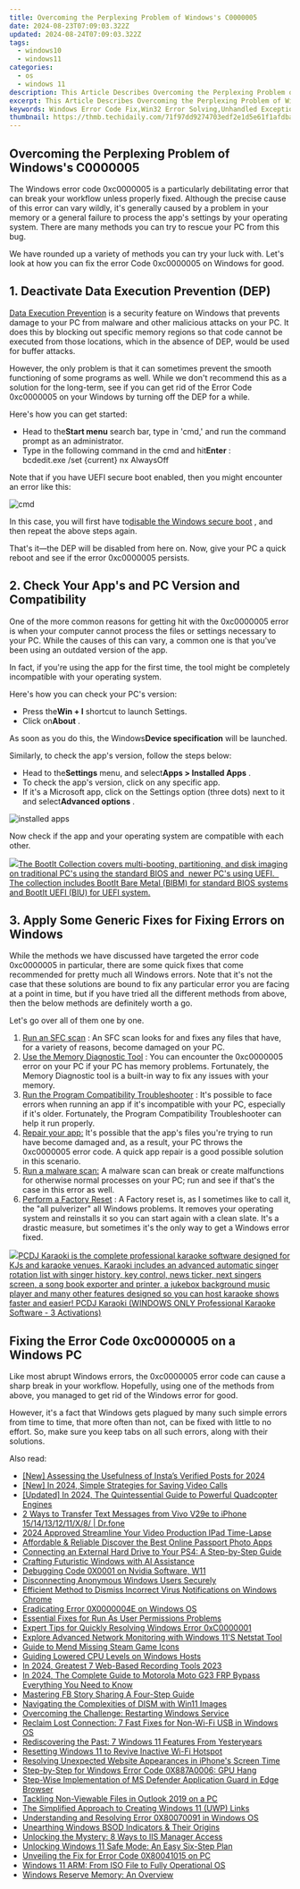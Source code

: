 ```yaml
---
title: Overcoming the Perplexing Problem of Windows's C0000005
date: 2024-08-23T07:09:03.322Z
updated: 2024-08-24T07:09:03.322Z
tags:
  - windows10
  - windows11
categories:
  - os
  - windows 11
description: This Article Describes Overcoming the Perplexing Problem of Windows's C0000005
excerpt: This Article Describes Overcoming the Perplexing Problem of Windows's C0000005
keywords: Windows Error Code Fix,Win32 Error Solving,Unhandled Exception Troubleshooting,Debugging Blue Screen Caused,Resolving Critical System Failures,Handling C0000005 in Windows,Preventing Windows Blue Screen
thumbnail: https://thmb.techidaily.com/71f97dd9274703edf2e1d5e61f1afdbaca75ab6c6c70ddf26d28f8e813f8a89f.jpg
---
```


## Overcoming the Perplexing Problem of Windows's C0000005

 The Windows error code 0xc0000005 is a particularly debilitating error that can break your workflow unless properly fixed. Although the precise cause of this error can vary wildly, it's generally caused by a problem in your memory or a general failure to process the app's settings by your operating system. There are many methods you can try to rescue your PC from this bug.

 We have rounded up a variety of methods you can try your luck with. Let's look at how you can fix the error Code 0xc0000005 on Windows for good.

## 1\. Deactivate Data Execution Prevention (DEP)

[Data Execution Prevention](https://www.makeuseof.com/data-execution-prevention-explained/) is a security feature on Windows that prevents damage to your PC from malware and other malicious attacks on your PC. It does this by blocking out specific memory regions so that code cannot be executed from those locations, which in the absence of DEP, would be used for buffer attacks.

 However, the only problem is that it can sometimes prevent the smooth functioning of some programs as well. While we don't recommend this as a solution for the long-term, see if you can get rid of the Error Code 0xc0000005 on your Windows by turning off the DEP for a while.

Here's how you can get started:

* Head to the**Start menu** search bar, type in 'cmd,' and run the command prompt as an administrator.
* Type in the following command in the cmd and hit**Enter** :  
bcdedit.exe /set {current} nx AlwaysOff

 Note that if you have UEFI secure boot enabled, then you might encounter an error like this:

![cmd](https://static1.makeuseofimages.com/wordpress/wp-content/uploads/2023/04/cmd.jpg)

 In this case, you will first have to[disable the Windows secure boot](https://www.makeuseof.com/tag/disable-secure-uefi-dual-boot/) , and then repeat the above steps again.

 That's it—the DEP will be disabled from here on. Now, give your PC a quick reboot and see if the error 0xc0000005 persists.

## 2\. Check Your App's and PC Version and Compatibility

 One of the more common reasons for getting hit with the 0xc0000005 error is when your computer cannot process the files or settings necessary to your PC. While the causes of this can vary, a common one is that you've been using an outdated version of the app.

 In fact, if you're using the app for the first time, the tool might be completely incompatible with your operating system.

Here's how you can check your PC's version:

* Press the**Win + I** shortcut to launch Settings.
* Click on**About** .

 As soon as you do this, the Windows**Device specification** will be launched.

Similarly, to check the app's version, follow the steps below:

* Head to the**Settings** menu, and select**Apps > Installed Apps** .
* To check the app's version, click on any specific app.
* If it's a Microsoft app, click on the Settings option (three dots) next to it and select**Advanced options** .

![installed apps](https://static1.makeuseofimages.com/wordpress/wp-content/uploads/2023/04/installed-apps.jpg)

 Now check if the app and your operating system are compatible with each other.

<!-- affiliate ads begin -->
<a href="https://secure.2checkout.com/order/checkout.php?PRODS=45152810&QTY=1&AFFILIATE=108875&CART=1"> <img src="https://secure.avangate.com/images/merchant/842ca578342915ccb8ae069595ba7233/products/copy_bootit-ss1_178x139.jpg" border="0">The BootIt Collection covers multi-booting, partitioning, and disk imaging on traditional PC's using the standard BIOS and  newer PC's using UEFI.   The collection includes BootIt Bare Metal (BIBM) for standard BIOS systems and BootIt UEFI (BIU) for UEFI system. 
</a>
<!-- affiliate ads end -->
## 3\. Apply Some Generic Fixes for Fixing Errors on Windows

 While the methods we have discussed have targeted the error code 0xc0000005 in particular, there are some quick fixes that come recommended for pretty much all Windows errors. Note that it's not the case that these solutions are bound to fix any particular error you are facing at a point in time, but if you have tried all the different methods from above, then the below methods are definitely worth a go.

Let's go over all of them one by one.

1. [Run an SFC scan](https://www.makeuseof.com/system-file-checker-sfc-windows/) : An SFC scan looks for and fixes any files that have, for a variety of reasons, become damaged on your PC.
2. [Use the Memory Diagnostic Tool](https://www.makeuseof.com/windows-memory-diagnostic-tool-guide/) : You can encounter the 0xc0000005 error on your PC if your PC has memory problems. Fortunately, the Memory Diagnostic tool is a built-in way to fix any issues with your memory.
3. [Run the Program Compatibility Troubleshooter](https://www.makeuseof.com/program-compatibility-troubleshooter-windows-11-guide/) : It's possible to face errors when running an app if it's incompatible with your PC, especially if it's older. Fortunately, the Program Compatibility Troubleshooter can help it run properly.
4. [Repair your app:](https://www.makeuseof.com/windows-repair-apps-programs/) It's possible that the app's files you're trying to run have become damaged and, as a result, your PC throws the 0xc0000005 error code. A quick app repair is a good possible solution in this scenario.
5. [Run a malware scan:](https://www.makeuseof.com/how-to-remove-malware-using-microsoft-defenders-offline-scan/) A malware scan can break or create malfunctions for otherwise normal processes on your PC; run and see if that's the case in this error as well.
6. [Perform a Factory Reset](https://www.makeuseof.com/tag/4-ways-factory-reset-windows-computer/) : A Factory reset is, as I sometimes like to call it, the "all pulverizer" all Windows problems. It removes your operating system and reinstalls it so you can start again with a clean slate. It's a drastic measure, but sometimes it's the only way to get a Windows error fixed.

<!-- affiliate ads begin -->
<a href="https://shop.pcdj.com/order/checkout.php?PRODS=4698832&QTY=1&AFFILIATE=108875&CART=1"> <img src="https://secure.avangate.com/images/merchant/47f4b6321e9fd8e8f7326a6adc1a7c1e/products/karaoki-new-searchresultspane.jpg" border="0">PCDJ Karaoki is the complete professional karaoke software designed for KJs and karaoke venues. Karaoki includes an advanced automatic singer rotation list with singer history, key control, news ticker, next singers screen, a song book exporter and printer, a jukebox background music player and many other features designed so you can host karaoke shows faster and easier! 
 PCDJ Karaoki (WINDOWS ONLY Professional Karaoke Software - 3 Activations)</a>
<!-- affiliate ads end -->
## Fixing the Error Code 0xc0000005 on a Windows PC

 Like most abrupt Windows errors, the 0xc0000005 error code can cause a sharp break in your workflow. Hopefully, using one of the methods from above, you managed to get rid of the Windows error for good.

 However, it's a fact that Windows gets plagued by many such simple errors from time to time, that more often than not, can be fixed with little to no effort. So, make sure you keep tabs on all such errors, along with their solutions.


<ins class="adsbygoogle"
     style="display:block"
     data-ad-format="autorelaxed"
     data-ad-client="ca-pub-7571918770474297"
     data-ad-slot="1223367746"></ins>



<ins class="adsbygoogle"
     style="display:block"
     data-ad-client="ca-pub-7571918770474297"
     data-ad-slot="8358498916"
     data-ad-format="auto"
     data-full-width-responsive="true"></ins>

<span class="atpl-alsoreadstyle">Also read:</span>
<div><ul>
<li><a href="https://instagram-video-recordings.techidaily.com/new-assessing-the-usefulness-of-instas-verified-posts-for-2024/"><u>[New] Assessing the Usefulness of Insta’s Verified Posts for 2024</u></a></li>
<li><a href="https://screen-activity-recording.techidaily.com/new-in-2024-simple-strategies-for-saving-video-calls/"><u>[New] In 2024, Simple Strategies for Saving Video Calls</u></a></li>
<li><a href="https://article-helps.techidaily.com/updated-in-2024-the-quintessential-guide-to-powerful-quadcopter-engines/"><u>[Updated] In 2024, The Quintessential Guide to Powerful Quadcopter Engines</u></a></li>
<li><a href="https://blog-min.techidaily.com/2-ways-to-transfer-text-messages-from-vivo-v29e-to-iphone-1514131211x8-drfone-by-drfone-transfer-from-android-transfer-from-android/"><u>2 Ways to Transfer Text Messages from Vivo V29e to iPhone 15/14/13/12/11/X/8/ | Dr.fone</u></a></li>
<li><a href="https://screen-recording.techidaily.com/2024-approved-streamline-your-video-production-ipad-time-lapse/"><u>2024 Approved  Streamline Your Video Production  IPad Time-Lapse</u></a></li>
<li><a href="https://extra-tips.techidaily.com/affordable-and-reliable-discover-the-best-online-passport-photo-apps/"><u>Affordable & Reliable  Discover the Best Online Passport Photo Apps</u></a></li>
<li><a href="https://techtrends.techidaily.com/connecting-an-external-hard-drive-to-your-ps4-a-step-by-step-guide/"><u>Connecting an External Hard Drive to Your PS4: A Step-by-Step Guide</u></a></li>
<li><a href="https://win11-tips.techidaily.com/crafting-futuristic-windows-with-ai-assistance/"><u>Crafting Futuristic Windows with AI Assistance</u></a></li>
<li><a href="https://win11-tips.techidaily.com/debugging-code-0x0001-on-nvidia-software-w11/"><u>Debugging Code 0X0001 on Nvidia Software, W11</u></a></li>
<li><a href="https://win11-tips.techidaily.com/disconnecting-anonymous-windows-users-securely/"><u>Disconnecting Anonymous Windows Users Securely</u></a></li>
<li><a href="https://win11-tips.techidaily.com/efficient-method-to-dismiss-incorrect-virus-notifications-on-windows-chrome/"><u>Efficient Method to Dismiss Incorrect Virus Notifications on Windows Chrome</u></a></li>
<li><a href="https://win11-tips.techidaily.com/eradicating-error-0x0000004e-on-windows-os/"><u>Eradicating Error 0X0000004E on Windows OS</u></a></li>
<li><a href="https://win11-tips.techidaily.com/essential-fixes-for-run-as-user-permissions-problems/"><u>Essential Fixes for Run As User Permissions Problems</u></a></li>
<li><a href="https://win11-tips.techidaily.com/expert-tips-for-quickly-resolving-windows-error-0xc0000001/"><u>Expert Tips for Quickly Resolving Windows Error 0xC0000001</u></a></li>
<li><a href="https://win11-tips.techidaily.com/explore-advanced-network-monitoring-with-windows-11s-netstat-tool/"><u>Explore Advanced Network Monitoring with Windows 11'S Netstat Tool</u></a></li>
<li><a href="https://win11-tips.techidaily.com/guide-to-mend-missing-steam-game-icons/"><u>Guide to Mend Missing Steam Game Icons</u></a></li>
<li><a href="https://win11-tips.techidaily.com/guiding-lowered-cpu-levels-on-windows-hosts/"><u>Guiding Lowered CPU Levels on Windows Hosts</u></a></li>
<li><a href="https://remote-screen-capture.techidaily.com/in-2024-greatest-7-web-based-recording-tools-2023/"><u>In 2024, Greatest 7 Web-Based Recording Tools 2023</u></a></li>
<li><a href="https://android-frp.techidaily.com/in-2024-the-complete-guide-to-motorola-moto-g23-frp-bypass-everything-you-need-to-know-by-drfone-android/"><u>In 2024, The Complete Guide to Motorola Moto G23 FRP Bypass Everything You Need to Know</u></a></li>
<li><a href="https://facebook-video-recording.techidaily.com/mastering-fb-story-sharing-a-four-step-guide/"><u>Mastering FB Story Sharing  A Four-Step Guide</u></a></li>
<li><a href="https://win11-tips.techidaily.com/navigating-the-complexities-of-dism-with-win11-images/"><u>Navigating the Complexities of DISM with Win11 Images</u></a></li>
<li><a href="https://win11-tips.techidaily.com/overcoming-the-challenge-restarting-windows-service/"><u>Overcoming the Challenge: Restarting Windows Service</u></a></li>
<li><a href="https://win11-tips.techidaily.com/reclaim-lost-connection-7-fast-fixes-for-non-wi-fi-usb-in-windows-os/"><u>Reclaim Lost Connection: 7 Fast Fixes for Non-Wi-Fi USB in Windows OS</u></a></li>
<li><a href="https://win11-tips.techidaily.com/rediscovering-the-past-7-windows-11-features-from-yesteryears/"><u>Rediscovering the Past: 7 Windows 11 Features From Yesteryears</u></a></li>
<li><a href="https://win11-tips.techidaily.com/resetting-windows-11-to-revive-inactive-wi-fi-hotspot/"><u>Resetting Windows 11 to Revive Inactive Wi-Fi Hotspot</u></a></li>
<li><a href="https://fox-that.techidaily.com/resolving-unexpected-website-appearances-in-iphones-screen-time/"><u>Resolving Unexpected Website Appearances in iPhone's Screen Time</u></a></li>
<li><a href="https://win11-tips.techidaily.com/step-by-step-for-windows-error-code-0x887a0006-gpu-hang/"><u>Step-by-Step for Windows Error Code 0X887A0006: GPU Hang</u></a></li>
<li><a href="https://win11-tips.techidaily.com/step-wise-implementation-of-ms-defender-application-guard-in-edge-browser/"><u>Step-Wise Implementation of MS Defender Application Guard in Edge Browser</u></a></li>
<li><a href="https://win11-tips.techidaily.com/tackling-non-viewable-files-in-outlook-2019-on-a-pc/"><u>Tackling Non-Viewable Files in Outlook 2019 on a PC</u></a></li>
<li><a href="https://win11-tips.techidaily.com/the-simplified-approach-to-creating-windows-11-uwp-links/"><u>The Simplified Approach to Creating Windows 11 (UWP) Links</u></a></li>
<li><a href="https://win11-tips.techidaily.com/understanding-and-resolving-error-0x80070091-in-windows-os/"><u>Understanding and Resolving Error 0X80070091 in Windows OS</u></a></li>
<li><a href="https://win11-tips.techidaily.com/unearthing-windows-bsod-indicators-and-their-origins/"><u>Unearthing Windows BSOD Indicators & Their Origins</u></a></li>
<li><a href="https://win11-tips.techidaily.com/unlocking-the-mystery-8-ways-to-iis-manager-access/"><u>Unlocking the Mystery: 8 Ways to IIS Manager Access</u></a></li>
<li><a href="https://windows11.techidaily.com/unlocking-windows-11-safe-mode-an-easy-six-step-plan/"><u>Unlocking Windows 11 Safe Mode: An Easy Six-Step Plan</u></a></li>
<li><a href="https://win11-tips.techidaily.com/unveiling-the-fix-for-error-code-0x80041015-on-pc/"><u>Unveiling the Fix for Error Code 0X80041015 on PC</u></a></li>
<li><a href="https://win11-tips.techidaily.com/windows-11-arm-from-iso-file-to-fully-operational-os/"><u>Windows 11 ARM: From ISO File to Fully Operational OS</u></a></li>
<li><a href="https://win11-tips.techidaily.com/windows-reserve-memory-an-overview/"><u>Windows Reserve Memory: An Overview</u></a></li>
</ul></div>
